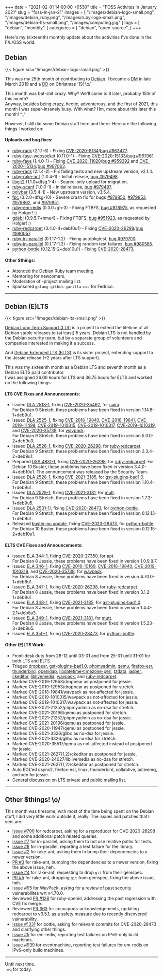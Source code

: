 +++
date = "2021-02-01 14:00:00 +0530"
title = "FOSS Activites in January 2021"
slug = "foss-in-jan-21"
images = [
    "/images/debian-logo-small.png",
    "/images/debian_ruby.png",
    "/images/ruby-logo-small.png",
    "/images/debian-lts-small.png",
    "/images/computing.jpg"
]
tags = [
    "debian",
    "monthly",
]
categories = [
    "debian",
    "open-source",
]
+++

Here's my (sixteenth) monthly update about the activities I've done in the F/L/OSS world.

## Debian
{{< figure src="/images/debian-logo-small.png" >}}

This was my 25th month of contributing to [Debian](https://www.debian.org/).
I became a [DM](https://wiki.debian.org/DebianMaintainer) in late March 2019 and a [DD](https://wiki.debian.org/DebianDeveloper) on Christmas '19! \o/

This month was bat-shit crazy. Why? We'll come to it later, probably 15th of this month?  
Anyway, besides being crazy, hectic, adventerous, and the first of 2021, this month I was super-insanely busy. With what? Hm, more about this later this month! ^_^  

However, I still did some Debian stuff here and there. Here are the following things I worked on:

#### Uploads and bug fixes:

- [ruby-rack](https://tracker.debian.org/pkg/ruby-rack) (2.1.1-6) - Fixing [CVE-2020-8184](https://security-tracker.debian.org/tracker/CVE-2020-8184)/[bug #963477](https://bugs.debian.org/963477).
- [ruby-faye-websocket](https://tracker.debian.org/pkg/ruby-faye-websocket) (0.11.0-1) - Fixing [CVE-2020-15133](https://security-tracker.debian.org/tracker/CVE-2020-15133)/[bug #967061](https://bugs.debian.org/967061).
- [ruby-faye](https://tracker.debian.org/pkg/ruby-faye) (1.4.0-1) - Fixing [CVE-2020-11020](https://security-tracker.debian.org/tracker/CVE-2020-11020)/[bug #959392](https://bugs.debian.org/959392) and [CVE-2020-15134](https://security-tracker.debian.org/tracker/CVE-2020-15134)/[bug #967063](https://bugs.debian.org/967063).
- [ruby-rack](https://tracker.debian.org/pkg/ruby-rack) (2.1.4-2) - Fix failing tests and new upstream version, v2.1.4.
- [ruby-rake-ant](https://tracker.debian.org/pkg/ruby-rake-ant) (1.0.4-1) - Initial release, [bug #979498](https://bugs.debian.org/979498).
- [libgit2](https://tracker.debian.org/pkg/libgit2) (1.1.0+dfsg.1-4) - Source-only upload for migration.
- [ruby-scanf](https://tracker.debian.org/pkg/ruby-scanf) (1.0.0-1) - Initial release, [bug #979497](https://bugs.debian.org/979497).
- [polybar](https://tracker.debian.org/pkg/polybar) (3.5.4-1) - New upstream version, v3.5.4.
- [fpc](https://tracker.debian.org/pkg/fpc) (3.2.0+dfsg-10) - Severe crash fix for bugs [#979850](https://bugs.debian.org/979850), [#979853](https://bugs.debian.org/979853), [#979862](https://bugs.debian.org/979862), and [#979851](979851).
- [ruby-em-redis](https://tracker.debian.org/pkg/ruby-em-redis) (0.3.0+gh-3) - Fixing FTBFS, [bug #978975](https://bugs.debian.org/978975), as requested by Holger! :)
- [gdebi](https://tracker.debian.org/pkg/gdebi) (0.9.5.7+nmu4) - Fixing FTBFS, [bug #951923](https://bugs.debian.org/951923), as requested by Holger! :)
- [ruby-redcarpet](https://tracker.debian.org/pkg/ruby-redcarpet) (3.4.0-4+deb10u1) - Fixing [CVE-2020-26298](https://security-tracker.debian.org/tracker/CVE-2020-26298)/[bug #980057](https://bugs.debian.org/980057).
- [ruby-in-parallel](https://tracker.debian.org/pkg/ruby-in-parallel) (0.1.17-1.2) - Fixing autopkgtest, [bug #979700](https://bugs.debian.org/979700).
- [ruby-in-parallel](https://tracker.debian.org/pkg/ruby-in-parallel) (0.1.17-1.3) - Fixing random test failures, [bug #980585](https://bugs.debian.org/980585).
- [python-bottle](https://tracker.debian.org/pkg/python-bottle) (0.12.15-2+deb10u1) - Fixing [CVE-2020-28473](https://security-tracker.debian.org/tracker/CVE-2020-28473).

#### Other $things:

- Attended the Debian Ruby team meeting.
- Mentoring for newcomers.
- Moderation of -project mailing list.
- Sponsored `golang-github-gorilla-css` for Fedrico.

---

## Debian (E)LTS
{{< figure src="/images/debian-lts-small.png" >}}

[Debian Long Term Support (LTS)](https://www.freexian.com/en/services/debian-lts.html) is a project to extend the lifetime of all Debian stable releases to (at least) 5 years. Debian LTS is not handled by the Debian security team, but by a separate group of volunteers and companies interested in making it a success.  

And [Debian Extended LTS (ELTS)](https://deb.freexian.com/extended-lts) is its sister project, extending support to the Jessie release (+2 years after LTS support).

This was my sixteenth month as a Debian LTS and seventh month as a Debian ELTS paid contributor.  
I was assigned 26.00 hours for LTS and 36.75 hours for ELTS and worked on the following things:  

#### LTS CVE Fixes and Announcements:

- Issued [DLA 2518-1](https://lists.debian.org/debian-lts-announce/2021/01/msg00006.html), fixing [CVE-2020-35492](https://security-tracker.debian.org/tracker/CVE-2020-35492), for [cairo](https://tracker.debian.org/pkg/cairo).  
  For Debian 9 Stretch, these problems have been fixed in version 1.14.8-1+deb9u1.
- Issued [DLA 2525-1](https://lists.debian.org/debian-lts-announce/2021/01/msg00013.html), fixing [CVE-2018-19840](https://security-tracker.debian.org/tracker/CVE-2018-19840), [CVE-2018-19841](https://security-tracker.debian.org/tracker/CVE-2018-19841), [CVE-2019-11498](https://security-tracker.debian.org/tracker/CVE-2019-11498), [CVE-2019-1010315](https://security-tracker.debian.org/tracker/CVE-2019-1010315), [CVE-2019-1010317](https://security-tracker.debian.org/tracker/CVE-2019-1010317), [CVE-2019-1010319](https://security-tracker.debian.org/tracker/CVE-2019-1010319), and [CVE-2020-35738](https://security-tracker.debian.org/tracker/CVE-2020-35738), for [wavpack](https://tracker.debian.org/pkg/wavpack).  
  For Debian 9 Stretch, these problems have been fixed in version 5.0.0-2+deb9u3.
- Issued [DLA 2526-1](https://lists.debian.org/debian-lts-announce/2021/01/msg00014.html), fixing [CVE-2020-26298](https://security-tracker.debian.org/tracker/CVE-2020-26298), for [ruby-redcarpet](https://tracker.debian.org/pkg/ruby-redcarpet).  
  For Debian 9 Stretch, these problems have been fixed in version 3.3.4-2+deb9u1.
- Prepared [DSA 4831-1](https://lists.debian.org/debian-security-announce/2021/msg00010.html), fixing [CVE-2020-26298](https://security-tracker.debian.org/tracker/CVE-2020-26298), for [ruby-redcarpet](https://tracker.debian.org/pkg/ruby-redcarpet).
  For Debian 10 Buster, these problems have been fixed in version 3.4.0-4+deb10u1. The announcement was released by the Security Team.
- Issued [DLA 2528-1](https://lists.debian.org/debian-lts-announce/2021/01/msg00016.html), fixing [CVE-2021-3185](https://security-tracker.debian.org/tracker/CVE-2021-3185), for [gst-plugins-bad1.0](https://tracker.debian.org/pkg/gst-plugins-bad1.0).  
  For Debian 9 Stretch, these problems have been fixed in version 1.10.4-1+deb9u1.
- Issued [DLA 2529-1](https://lists.debian.org/debian-lts-announce/2021/01/msg00017.html), fixing [CVE-2021-3181](https://security-tracker.debian.org/tracker/CVE-2021-3181), for [mutt](https://tracker.debian.org/pkg/mutt).  
  For Debian 9 Stretch, these problems have been fixed in version 1.7.2-1+deb9u5.
- Issued [DLA 2531-1](https://lists.debian.org/debian-lts-announce/2021/01/msg00019.html)), fixing [CVE-2020-28473](https://security-tracker.debian.org/tracker/CVE-2020-28473), for [python-bottle](https://tracker.debian.org/pkg/python-bottle).  
  For Debian 9 Stretch, these problems have been fixed in version 0.12.13-1+deb9u1.
- Released [buster-pu update](https://tracker.debian.org/news/1225804/accepted-python-bottle-01215-2deb10u1-source-all-into-proposed-updates-stable-new-proposed-updates/), fixing [CVE-2020-28473](https://security-tracker.debian.org/tracker/CVE-2020-28473), for [python-bottle](https://tracker.debian.org/pkg/python-bottle).
  For Debian 10 Buster, these problems have been fixed in version 0.12.15-2+deb10u1.

#### ELTS CVE Fixes and Announcements:

- Issued [ELA 344-1](https://deb.freexian.com/extended-lts/updates/ela-344-1-apt/), fixing [CVE-2020-27350](https://security-tracker.debian.org/tracker/CVE-2020-27350), for [apt](https://tracker.debian.org/pkg/apt).  
  For Debian 8 Jessie, these problems have been fixed in version 1.0.9.8.7.
- Issued [ELA 346-1](https://deb.freexian.com/extended-lts/updates/ela-346-1-wavpack/), fixing [CVE-2016-10169](https://security-tracker.debian.org/tracker/CVE-2016-10169), [CVE-2018-19840](https://security-tracker.debian.org/tracker/CVE-2018-19840), [CVE-2019-1010319](https://security-tracker.debian.org/tracker/CVE-2019-1010319), and [CVE-2020-35738](https://security-tracker.debian.org/tracker/CVE-2020-35738), for [wavpack](https://tracker.debian.org/pkg/wavpack).  
  For Debian 8 Jessie, these problems have been fixed in version 4.70.0-1+deb8u1.
- Issued [ELA 347-1](https://deb.freexian.com/extended-lts/updates/ela-347-1-ruby-redcarpet/), fixing [CVE-2020-26298](https://security-tracker.debian.org/tracker/CVE-2020-26298), for [ruby-redcarpet](https://tracker.debian.org/pkg/ruby-redcarpet).  
  For Debian 8 Jessie, these problems have been fixed in version 3.1.2-1+deb8u1.
- Issued [ELA 348-1](https://deb.freexian.com/extended-lts/updates/ela-348-1-gst-plugins-bad1.0/), fixing [CVE-2021-3185](https://security-tracker.debian.org/tracker/CVE-2021-3185), for [gst-plugins-bad1.0](https://tracker.debian.org/pkg/gst-plugins-bad1.0).  
  For Debian 8 Jessie, these problems have been fixed in version 1.4.4-2.1+deb8u3.
- Issued [ELA 349-1](https://deb.freexian.com/extended-lts/updates/ela-349-1-mutt/), fixing [CVE-2021-3181](https://security-tracker.debian.org/tracker/CVE-2021-3181), for [mutt](https://tracker.debian.org/pkg/mutt).  
  For Debian 8 Jessie, these problems have been fixed in version 1.5.23-3+deb8u5.
- Issued [ELA 350-1](https://deb.freexian.com/extended-lts/updates/ela-350-1-python-bottle/), fixing [CVE-2020-28473](https://security-tracker.debian.org/tracker/CVE-2020-28473), for [python-bottle](https://tracker.debian.org/pkg/python-bottle).

#### Other (E)LTS Work:

- Front-desk duty from 28-12 until 03-01 and from 25-01 until 31-01 for both LTS and ELTS.
- Triaged [dropbear](https://tracker.debian.org/pkg/dropbear),
[gst-plugins-bad1.0](https://tracker.debian.org/pkg/gst-plugins-bad1.0),
[phpmyadmin](https://tracker.debian.org/pkg/phpmyadmin),
[qemu](https://tracker.debian.org/pkg/qemu),
[firefox-esr](https://tracker.debian.org/pkg/firefox-esr),
[thunderbird](https://tracker.debian.org/pkg/thunderbird),
[openldap](https://tracker.debian.org/pkg/openldap),
[libdatetime-timezone-perl](https://tracker.debian.org/pkg/libdatetime-timezone-perl),
[tzdata](https://tracker.debian.org/pkg/tzdata),
[jasper](https://tracker.debian.org/pkg/jasper),
[ckeditor](https://tracker.debian.org/pkg/ckeditor),
[liblivemedia](https://tracker.debian.org/pkg/liblivemedia),
[wavpack](https://tracker.debian.org/pkg/wavpack), and
[ruby-redcarpet](https://tracker.debian.org/pkg/ruby-redcarpet).
- Marked CVE-2019-12953/dropbear as postponed for jessie.
- Marked CVE-2019-12953/dropbear as postponed for stretch.
- Marked CVE-2018-19841/wavpack as not-affected for jessie.
- Marked CVE-2019-1010315/wavpack as not-affected for jessie.
- Marked CVE-2019-1010317/wavpack as not-affected for jessie.
- Marked CVE-2021-21252/phpmyadmin as no-dsa for stretch.
- Marked CVE-2021-20196/qemu as postponed for stretch.
- Marked CVE-2021-21252/phpmyadmin as no-dsa for jessie.
- Marked CVE-2021-20196/qemu as postponed for jessie.
- Marked CVE-2020-11947/qemu as postponed for jessie.
- Marked CVE-2021-3326/glibc as no-dsa for jessie.
- Marked CVE-2021-3326/glibc as no-dsa for stretch.
- Marked CVE-2020-35517/qemu as not-affected instead of postponed for jessie.
- Marked CVE-2021-2627{1,2}/ckeditor as postponed for jessie.
- Marked CVE-2020-24027/liblivemedia as no-dsa for stretch.
- Marked CVE-2021-2627{1,2}/ckeditor as postponed for stretch.
- Auto EOL'ed csync2, firefox-esr, linux, thunderbird, collabtive, activemq, and xen for jessie.
- General discussion on LTS private and [public mailing list](https://lists.debian.org/debian-lts/2021/01/threads.html).

---

## Other $things! \o/

This month was tiresome, with most of the time being spent on the Debian stuff, I did
very little work outside it, really. The issues and patches that I sent are:

- [Issue #700](https://github.com/vmg/redcarpet/issues/700) for redcarpet, asking for a reproducer for CVE-2020-26298 and some additional patch related queries.
- [Issue #7](https://github.com/samwoods1/in-parallel/issues/7) for in-parallel, asking them to not use relative paths for tests.
- [Issue #8](https://github.com/samwoods1/in-parallel/issues/8) for in-parallel, reporting a test failure for the library.
- [Issue #2](https://github.com/jruby/rake-ant/issues/2) for rake-ant, asking them to bump their dependencies to a newer version.
- [PR #3](https://github.com/jruby/rake-ant/pull/3) for rake-ant, bumping the dependencies to a newer version, fixing the above issue, heh.
- [Issue #4](https://github.com/jruby/rake-ant/issues/4) for rake-ant, requesting to drop `git` from their gemspec.
- [PR #5](https://github.com/jruby/rake-ant/pull/5) for rake-ant, dropping `git` from gemspec, fixing the above issue, heh.
- [Issue #95](https://github.com/dbry/WavPack/issues/95) for WavPack, asking for a review of past security vulnerabilites wrt v4.70.0.
- Reviewed [PR #128](https://github.com/openid/ruby-openid/pull/128) for ruby-openid, addressing the past regression with CVE fix merge.
- Reviewed [PR #63](https://github.com/CocoaPods/cocoapods-acknowledgements/pull/63) for cocoapods-acknowledgements, updating redcarpet to v3.5.1, as a safety measure due to recently discovered vulnerability.
- [Issue #1331](https://github.com/bottlepy/bottle/issues/1331) for bottle, asking for relevant commits for CVE-2020-28473 and clarifying other things.
- [Issue #5](https://github.com/libc/em-redis/issues/5) for em-redis, reporting test failures on IPv6-only build machines.
- [Issue #939](https://github.com/eventmachine/eventmachine/issues/939) for eventmachine, reporting test failures for em-redis on IPv6-only build machines.

---

Until next time.  
`:wq` for today.
